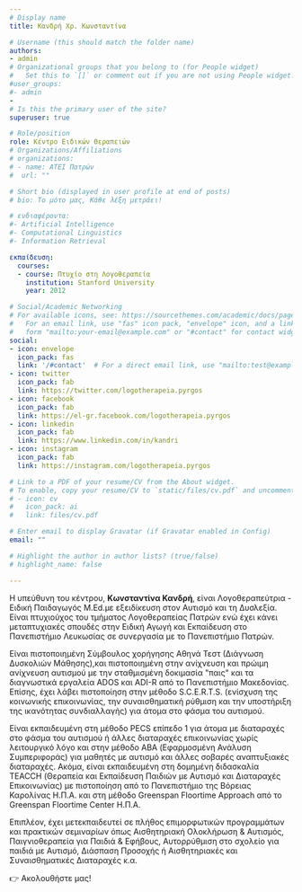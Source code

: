 ```yaml
---
# Display name
title: Κανδρή Χρ. Κωνσταντίνα

# Username (this should match the folder name)
authors:
- admin
# Organizational groups that you belong to (for People widget)
#   Set this to `[]` or comment out if you are not using People widget.
#user_groups:
#- admin
- 
# Is this the primary user of the site?
superuser: true

# Role/position
role: Κέντρο Ειδικών Θεραπειών
# Organizations/Affiliations
# organizations:
# - name: ΑΤΕΙ Πατρών
#  url: ""

# Short bio (displayed in user profile at end of posts)
# bio: Το μότο μας, Κάθε λέξη μετράει!

# ενδιαφέροντα:
#- Artificial Intelligence
#- Computational Linguistics
#- Information Retrieval

εκπαίδευση:
  courses:
  - course: Πτυχίο στη Λογοθεραπεία
    institution: Stanford University
    year: 2012

# Social/Academic Networking
# For available icons, see: https://sourcethemes.com/academic/docs/page-builder/#icons
#   For an email link, use "fas" icon pack, "envelope" icon, and a link in the
#   form "mailto:your-email@example.com" or "#contact" for contact widget.
social:
- icon: envelope
  icon_pack: fas
  link: '/#contact'  # For a direct email link, use "mailto:test@example.org".
- icon: twitter
  icon_pack: fab
  link: https://twitter.com/logotherapeia.pyrgos
- icon: facebook
  icon_pack: fab
  link: https://el-gr.facebook.com/logotherapeia.pyrgos
- icon: linkedin
  icon_pack: fab
  link: https://www.linkedin.com/in/kandri
- icon: instagram
  icon_pack: fab
  link: https://instagram.com/logotherapeia.pyrgos

# Link to a PDF of your resume/CV from the About widget.
# To enable, copy your resume/CV to `static/files/cv.pdf` and uncomment the lines below.
# - icon: cv
#   icon_pack: ai
#   link: files/cv.pdf

# Enter email to display Gravatar (if Gravatar enabled in Config)
email: ""

# Highlight the author in author lists? (true/false)
# highlight_name: false

---
```

Η υπεύθυνη του κέντρου, **Κωνσταντίνα Κανδρή**, είναι Λογοθεραπεύτρια - Ειδική Παιδαγωγός M.Ed.με εξειδίκευση στον Αυτισμό και τη Δυσλεξία. Είναι πτυχιούχος του τμήματος Λογοθεραπείας Πατρών ενώ έχει κάνει μεταπτυχιακές σπουδές στην Ειδική Αγωγή και Εκπαίδευση στο Πανεπιστήμιο Λευκωσίας σε συνεργασία με το Πανεπιστήμιο Πατρών.

 Είναι πιστοποιημένη Σύμβουλος χορήγησης Αθηνά Τεστ (Διάγνωση Δυσκολιών Μάθησης),και πιστοποιημένη στην ανίχνευση και πρώιμη ανίχνευση αυτισμού με την σταθμισμένη δοκιμασία "παις" και τα διαγνωστικά εργαλεία ADOS και ADI-R από το Πανεπιστήμιο Μακεδονίας. Επίσης, έχει λάβει πιστοποίηση στην μέθοδο S.C.E.R.T.S. (ενίσχυση της κοινωνικής επικοινωνίας, την συναισθηματική ρύθμιση και την υποστήριξη της ικανότητας συνδιαλλαγής) για άτομα στο φάσμα του αυτισμού. 

Είναι εκπαιδευμένη στη μέθοδο PECS επίπεδο 1 για άτομα με διαταραχές στο φάσμα του αυτισμού ή άλλες διαταραχές επικοινωνίας χωρίς λειτουργικό λόγο και στην μέθοδο ABA (Εφαρμοσμένη Ανάλυση Συμπεριφοράς) για μαθητές με αυτισμό και άλλες σοβαρές αναπτυξιακές διαταραχές. Ακόμα, είναι εκπαιδευμένη στη δομημένη διδασκαλία TEACCH (Θεραπεία και Εκπαίδευση Παιδιών με Αυτισμό και Διαταραχές Επικοινωνίας) με πιστοποίηση από το Πανεπιστήμιο της Βόρειας Καρολίνας Η.Π.Α. και στη μέθοδο Greenspan Floortime Approach από το Greenspan Floortime Center Η.Π.Α. 

 Επιπλέον, έχει μετεκπαιδευτεί σε πλήθος επιμορφωτικών προγραμμάτων και πρακτικών σεμιναρίων όπως Αισθητηριακή Ολοκλήρωση & Αυτισμός, Παιγνιοθεραπεία για Παιδιά & Εφήβους, Αυτορρύθμιση στο σχολείο για παιδιά με Αυτισμό, Διάσπαση Προσοχής ή Αισθητηριακές και Συναισθηματικές Διαταραχές κ.α.

👉 Ακολουθήστε μας!